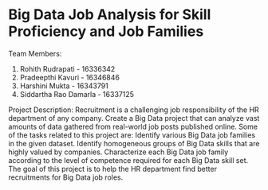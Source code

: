 # Big Data Job Analysis for Skill Proficiency and Job Families


Team Members: 

1. Rohith Rudrapati - 16336342
2. Pradeepthi Kavuri - 16346846
3. Harshini Mukta - 16343791
4. Siddartha Rao Damarla - 16337125

Project Description:
Recruitment is a challenging job responsibility of the HR department of any company. Create a Big
Data project that can analyze vast amounts of data gathered from real-world job posts published online.
Some of the tasks related to this project are:
Identify various Big Data job families in the given dataset.
Identify homogeneous groups of Big Data skills that are highly valued by companies.
Characterize each Big Data job family according to the level of competence required for each Big
Data skill set.
The goal of this project is to help the HR department find better recruitments for Big Data job roles.
